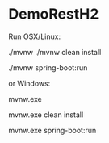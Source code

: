 # DemoRestH2

Run OSX/Linux:

./mvnw
./mvnw clean install

./mvnw spring-boot:run

or  Windows: 

mvnw.exe 

mvnw.exe clean install

mvnw.exe spring-boot:run

